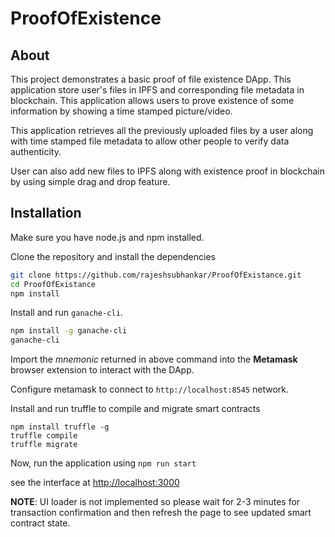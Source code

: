 # ProofOfExistence

## About
This project demonstrates a basic proof of file existence DApp. This application store user's files in IPFS and corresponding file metadata in blockchain. This application allows users to prove existence of some information by showing a time stamped picture/video.

This application retrieves all the previously uploaded files by a user along with time stamped file metadata to allow other people to verify data authenticity.

User can also add new files to IPFS along with existence proof in blockchain by using simple drag and drop feature.

## Installation
Make sure you have node.js and npm installed.

Clone the repository and install the dependencies
```bash
git clone https://github.com/rajeshsubhankar/ProofOfExistance.git
cd ProofOfExistance
npm install
```

Install and run `ganache-cli`.
```bash
npm install -g ganache-cli
ganache-cli
```
Import the _mnemonic_ returned in above command into the **Metamask** browser extension to interact with the DApp.

Configure metamask to connect to `http://localhost:8545` network.

Install and run truffle to compile and migrate smart contracts
```
npm install truffle -g
truffle compile
truffle migrate
```

Now, run the application using
```npm run start```

see the interface at [http://localhost:3000](http://localhost:3000/)

**NOTE**: UI loader is not implemented so please wait for 2-3 minutes for transaction confirmation and then refresh the page to see updated smart contract state.
